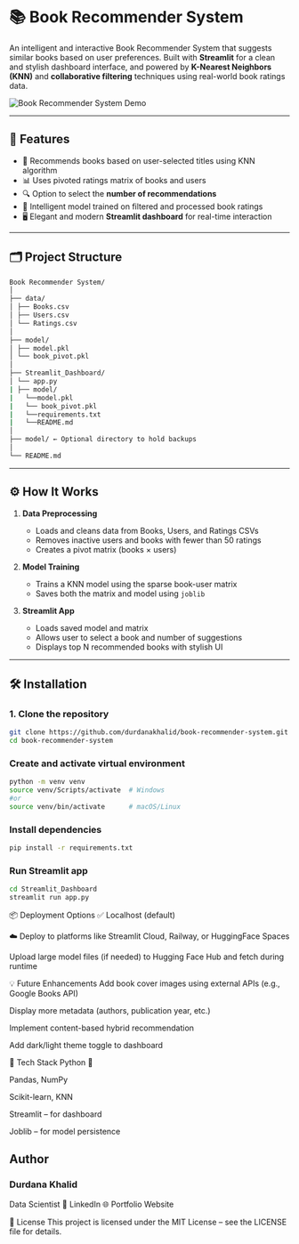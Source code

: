 # 📚 Book Recommender System

An intelligent and interactive Book Recommender System that suggests similar books based on user preferences. Built with **Streamlit** for a clean and stylish dashboard interface, and powered by **K-Nearest Neighbors (KNN)** and **collaborative filtering** techniques using real-world book ratings data.

![Book Recommender System Demo](https://your-demo-screenshot-url-if-any)

---

## 🚀 Features

- 📖 Recommends books based on user-selected titles using KNN algorithm
- 📊 Uses pivoted ratings matrix of books and users
- 🔍 Option to select the **number of recommendations**
- 🧠 Intelligent model trained on filtered and processed book ratings
- 🖥️ Elegant and modern **Streamlit dashboard** for real-time interaction

---

## 🗂️ Project Structure
```bash
Book Recommender System/
│
├── data/
│ ├── Books.csv
│ ├── Users.csv
│ └── Ratings.csv
│
├── model/
│ ├── model.pkl
│ └── book_pivot.pkl
│
├── Streamlit_Dashboard/
│ └── app.py
| ├── model/
|   └──model.pkl
|   └── book_pivot.pkl
|   └──requirements.txt
|   └──README.md
│
├── model/ ← Optional directory to hold backups
│
└── README.md
```
---

## ⚙️ How It Works

1. **Data Preprocessing**
   - Loads and cleans data from Books, Users, and Ratings CSVs
   - Removes inactive users and books with fewer than 50 ratings
   - Creates a pivot matrix (books × users)

2. **Model Training**
   - Trains a KNN model using the sparse book-user matrix
   - Saves both the matrix and model using `joblib`

3. **Streamlit App**
   - Loads saved model and matrix
   - Allows user to select a book and number of suggestions
   - Displays top N recommended books with stylish UI

---

## 🛠️ Installation

### 1. **Clone the repository**
```bash
git clone https://github.com/durdanakhalid/book-recommender-system.git
cd book-recommender-system
```
### Create and activate virtual environment

```bash
python -m venv venv
source venv/Scripts/activate  # Windows
#or
source venv/bin/activate      # macOS/Linux
```
### Install dependencies
```bash
pip install -r requirements.txt
```
### Run Streamlit app
```bash
cd Streamlit_Dashboard
streamlit run app.py
```
📦 Deployment Options
✅ Localhost (default)

☁️ Deploy to platforms like Streamlit Cloud, Railway, or HuggingFace Spaces

Upload large model files (if needed) to Hugging Face Hub and fetch during runtime

💡 Future Enhancements
Add book cover images using external APIs (e.g., Google Books API)

Display more metadata (authors, publication year, etc.)

Implement content-based hybrid recommendation

Add dark/light theme toggle to dashboard

🧠 Tech Stack
Python 🐍

Pandas, NumPy

Scikit-learn, KNN

Streamlit – for dashboard

Joblib – for model persistence

## Author
### Durdana Khalid
Data Scientist
🔗 LinkedIn
🌐 Portfolio Website

📜 License
This project is licensed under the MIT License – see the LICENSE file for details.
